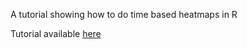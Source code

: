 A tutorial showing how to do time based heatmaps in R

Tutorial available [here](https://www.littlemissdata.com/blog/heatmaps)
